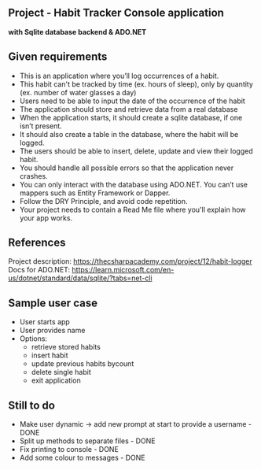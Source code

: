 ## Project - Habit Tracker Console application
**with Sqlite database backend & ADO.NET**

## Given requirements

- This is an application where you’ll log occurrences of a habit.
- This habit can't be tracked by time (ex. hours of sleep), only by quantity (ex. number of water glasses a day)
- Users need to be able to input the date of the occurrence of the habit
- The application should store and retrieve data from a real database
- When the application starts, it should create a sqlite database, if one isn’t present.
- It should also create a table in the database, where the habit will be logged.
- The users should be able to insert, delete, update and view their logged habit.
- You should handle all possible errors so that the application never crashes.
- You can only interact with the database using ADO.NET. You can’t use mappers such as Entity Framework or Dapper.
- Follow the DRY Principle, and avoid code repetition.
- Your project needs to contain a Read Me file where you'll explain how your app works. 

## References
Project description: https://thecsharpacademy.com/project/12/habit-logger  
Docs for ADO.NET: https://learn.microsoft.com/en-us/dotnet/standard/data/sqlite/?tabs=net-cli

## Sample user case
- User starts app
- User provides name
- Options:
  - retrieve stored habits 
  - insert habit
  - update previous habits bycount
  - delete single habit
  - exit application

## Still to do
- Make user dynamic -> add new prompt at start to provide a username - DONE
- Split up methods to separate files - DONE
- Fix printing to console - DONE
- Add some colour to messages - DONE


